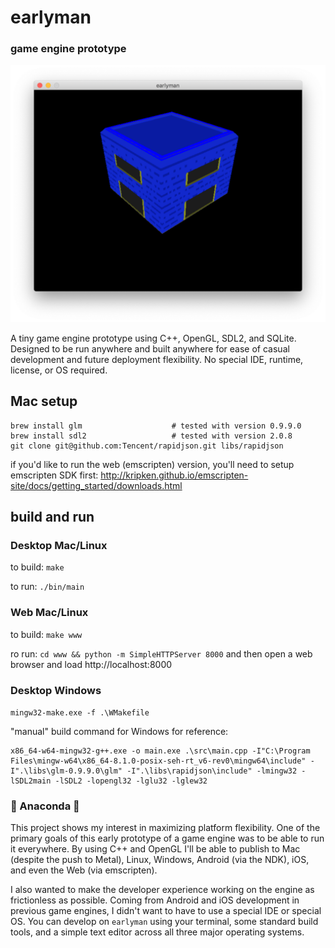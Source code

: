 
# earlyman
### game engine prototype

![earlyman](earlyman.png "earlyman")

A tiny game engine prototype using C++, OpenGL, SDL2, and SQLite. Designed to be run anywhere and built anywhere for ease of casual development and future deployment flexibility. No special IDE, runtime, license, or OS required.

## Mac setup

```
brew install glm                    # tested with version 0.9.9.0
brew install sdl2                   # tested with version 2.0.8
git clone git@github.com:Tencent/rapidjson.git libs/rapidjson
```

if you'd like to run the web (emscripten) version, you'll need to setup emscripten SDK first: http://kripken.github.io/emscripten-site/docs/getting_started/downloads.html

## build and run

### Desktop Mac/Linux

to build: `make`

to run: `./bin/main`

### Web Mac/Linux

to build: `make www`

ro run: `cd www && python -m SimpleHTTPServer 8000` and then open a web browser and load http://localhost:8000

### Desktop Windows

`mingw32-make.exe -f .\WMakefile`

"manual" build command for Windows for reference:

```
x86_64-w64-mingw32-g++.exe -o main.exe .\src\main.cpp -I"C:\Program Files\mingw-w64\x86_64-8.1.0-posix-seh-rt_v6-rev0\mingw64\include" -I".\libs\glm-0.9.9.0\glm" -I".\libs\rapidjson\include" -lmingw32 -lSDL2main -lSDL2 -lopengl32 -lglu32 -lglew32
```

### :snake: Anaconda :snake:

This project shows my interest in maximizing platform flexibility. One of the primary goals of this early prototype of a game engine was to be able to run it everywhere. By using C++ and OpenGL I'll be able to publish to Mac (despite the push to Metal), Linux, Windows, Android (via the NDK), iOS, and even the Web (via emscripten).

I also wanted to make the developer experience working on the engine as frictionless as possible. Coming from Android and iOS development in previous game engines, I didn't want to have to use a special IDE or special OS. You can develop on `earlyman` using your terminal, some standard build tools, and a simple text editor across all three major operating systems.


